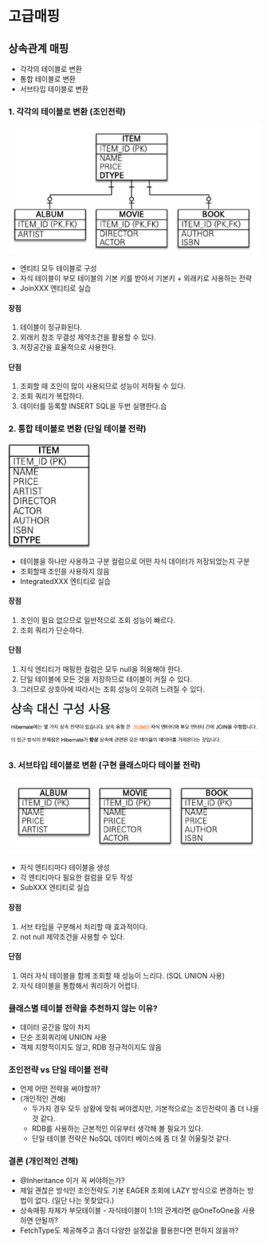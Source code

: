 # 고급매핑

## 상속관계 매핑
- 각각의 테이블로 변환
- 통합 테이블로 변환
- 서브타입 테이블로 변환

### 1. 각각의 테이블로 변환 (조인전략)
![img.png](img.png)
- 엔티티 모두 테이블로 구성
- 자식 테이블이 부모 테이블의 기본 키를 받아서 기본키 + 외래키로 사용하는 전략
- JoinXXX 엔티티로 실습

#### 장점
1. 테이블이 정규화된다.
2. 외래키 참조 무결성 제약조건을 활용할 수 있다.
3. 저장공간을 효율적으로 사용한다.

#### 단점
1. 조회할 때 조인이 많이 사용되므로 성능이 저하될 수 있다.
2. 조회 쿼리가 복잡하다.
3. 데이터를 등록할 INSERT SQL을 두번 실행한다.습

### 2. 통합 테이블로 변환 (단일 테이블 전략)
![img_1.png](img_1.png)
- 테이블을 하나만 사용하고 구분 컬럼으로 어떤 자식 데이터가 저장되었는지 구분
- 조회할때 조인을 사용하지 않음
- IntegratedXXX 엔티티로 실습 

#### 장점
1. 조인이 필요 없으므로 일반적으로 조회 성능이 빠르다.
2. 조회 쿼리가 단순하다.

#### 단점
1. 자식 엔티티가 매핑한 컬럼은 모두 null을 허용해야 한다.
2. 단일 테이블에 모든 것을 저장하므로 테이블이 커질 수 있다.
3. 그러므로 상호아에 따라서는 조회 성능이 오히려 느려질 수 있다.

![img_3.png](img_3.png)

### 3. 서브타입 테이블로 변환 (구현 클래스마다 테이블 전략)
![img_2.png](img_2.png)
- 자식 엔티티마다 테이블을 생성
- 각 엔티티마다 필요한 컬럼을 모두 작성
- SubXXX 엔티티로 실습

#### 장점
1. 서브 타입을 구분해서 처리할 때 효과적이다.
2. not null 제약조건을 사용할 수 있다.

#### 단점
1. 여러 자식 테이블을 함께 조회할 때 성능이 느리다. (SQL UNION 사용)
2. 자식 테이블을 통합해서 쿼리하기 어렵다.

### 클래스별 테이블 전략을 추천하지 않는 이유?
- 데이터 공간을 많이 차지
- 단순 조회쿼리에 UNION 사용
- 객체 지향적이지도 않고, RDB 정규적이지도 않음

### 조인전략 vs 단일 테이블 전략
- 언제 어떤 전략을 써야할까?
- (개인적인 견해)
    - 두가지 경우 모두 상황에 맞춰 써야겠지만, 기본적으로는 조인전략이 좀 더 나을것 같다.
    - RDB를 사용하는 근본적인 이유부터 생각해 볼 필요가 있다.
    - 단일 테이블 전략은 NoSQL 데이터 베이스에 좀 더 잘 어울릴것 같다.

### 결론 (개인적인 견해)
- @Inheritance 이거 꼭 써야하는가?
- 제일 괜찮은 방식인 조인전략도 기본 EAGER 조회에 LAZY 방식으로 변경하는 방법이 없다. (일단 나는 못찾았다.)
- 상속매핑 자체가 부모테이블 - 자식테이블이 1:1의 관계라면 @OneToOne을 사용하면 안될까?
- FetchType도 제공해주고 좀더 다양한 설정값을 활용한다면 편하지 않을까? 
